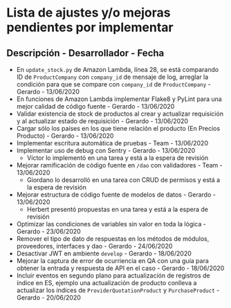 
Lista de ajustes y/o mejoras pendientes por implementar
===

Descripción - Desarrollador - Fecha
--

- En `update_stock.py` de Amazon Lambda, línea 28, se está comparando ID de `ProductCompany` con `company_id` de mensaje de log, arreglar la condición para que se compare con `company_id` de `ProductCompany` - Gerardo - 13/06/2020
- En funciones de Amazon Lambda implementar Flake8 y PyLint para una mejor calidad de código fuente - Gerardo - 13/06/2020
- Validar existencia de stock de productos al crear y actualizar requisición y al actualizar estado de requisición - Gerardo - 13/06/2020
- Cargar sólo los países en los que tiene relación el producto (En Precios Producto) - Gerardo - 13/06/2020
- Implementar escritura automática de pruebas - Team - 13/06/2020
- Implementar uso de debug con Sentry - Gerardo - 13/06/2020
  - Víctor lo implementó en una tarea y está a la espera de revisión
- Mejorar ramificación de código fuente en `/dao` con validadores - Team - 13/06/2020
  - Giordano lo desarrolló en una tarea con CRUD de permisos y está a la espera de revisión
- Mejorar estructura de código fuente de modelos de datos - Gerardo - 13/06/2020
  - Herbert presentó propuestas en una tarea y está a la espera de revisión
- Optimizar las condiciones de variables sin valor en toda la lógica - Gerardo - 23/06/2020
- Remover el tipo de dato de respuestas en los métodos de módulos, proveedores, interfaces y dao - Gerardo - 24/06/2020
- Desactivar JWT en ambiente `develop` - Gerardo - 18/06/2020
- Mejorar la captura de error de ocurriencia en QA con una guía para obtener la entrada y respuesta de API en el caso - Gerardo - 18/06/2020
- Incluir eventos en segundo plano para actualización de registros de índice en ES, ejemplo una actualización de producto conlleva a actualizar los índices de `ProviderQuotationProduct` y `PurchaseProduct` - Gerardo - 20/06/2020